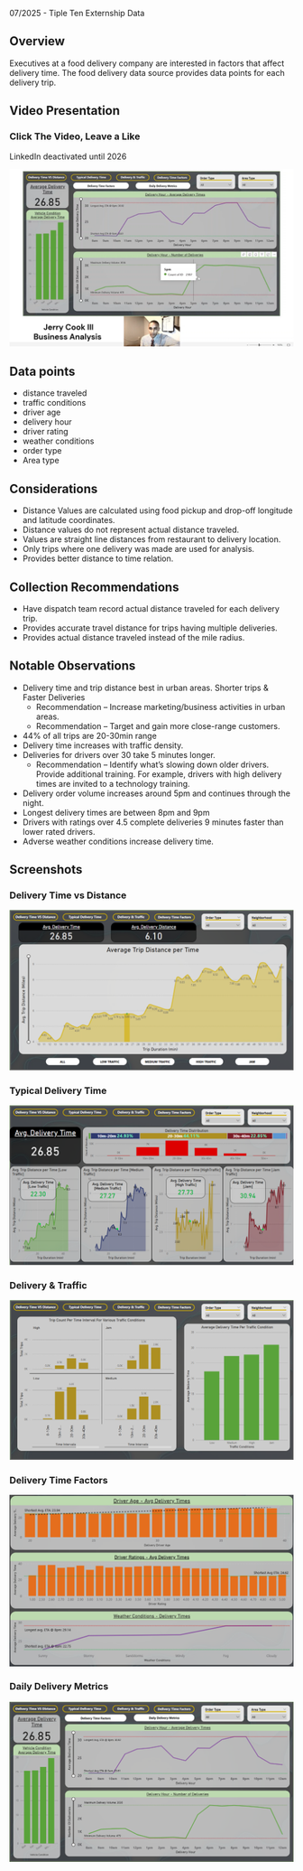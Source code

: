
07/2025 - Tiple Ten Externship Data

## Overview 
Executives at a food delivery company are interested in factors that affect delivery time. The food delivery data source provides data points for each delivery trip. 

## Video Presentation
### Click The Video, Leave a Like 

LinkedIn deactivated until 2026

[![Watch the video](https://github.com/Jcooking26/Data_projects_TripleTen/blob/1e788bcc5c05050a9e398830f4412e777a231ad4/2.%20Food%20Delivery%20Service%20Analysis/Pics/Thumbnail.png)](https://www.linkedin.com/posts/jerry-cook-iii-447166138_food-delivery-service-analysis-executives-activity-7350413797028708352-q6sV?utm_source=share&utm_medium=member_desktop&rcm=ACoAACF7nPcBNrTTisEKV5JYY0i_CvXWBZG3vPU)

## Data points
* distance traveled
* traffic conditions
* driver age
* delivery hour
* driver rating
* weather conditions 
* order type
* Area type

## Considerations 
* Distance Values are calculated using food pickup and drop-off longitude and latitude coordinates.
* Distance values do not represent actual distance traveled.
* Values are straight line distances from restaurant to delivery location.
* Only trips where one delivery was made are used for analysis.
* Provides better distance to time relation.

## Collection Recommendations
* Have dispatch team record actual distance traveled for each delivery trip.
* Provides accurate travel distance for trips having multiple deliveries.
* Provides actual distance traveled instead of the mile radius.

## Notable Observations
* Delivery time and trip distance best in urban areas. Shorter trips & Faster Deliveries
	* Recommendation – Increase marketing/business activities in urban areas. 
    * Recommendation – Target and gain more close-range customers.
* 44% of all trips are 20-30min range 
* Delivery time increases with traffic density.
* Deliveries for drivers over 30 take 5 minutes longer.
    * Recommendation – Identify what’s slowing down older drivers. Provide additional training. For example, drivers with high delivery times are invited to a technology training. 
* Delivery order volume increases around 5pm and continues through the night. 
* Longest delivery times are between 8pm and 9pm
* Drivers with ratings over 4.5 complete deliveries 9 minutes faster than lower rated drivers. 
* Adverse weather conditions increase delivery time. 
## Screenshots
### Delivery Time vs Distance
![alt text](https://github.com/Jcooking26/Data_projects_TripleTen/blob/d6b99f87c2c29d0be5e5ca272ef6f9fd0d812fbc/2.%20Food%20Delivery%20Service%20Analysis/Pics/Delivery%20Time%20vs%20Distance.png)
### Typical Delivery Time
![alt text](https://github.com/Jcooking26/Data_projects_TripleTen/blob/d6b99f87c2c29d0be5e5ca272ef6f9fd0d812fbc/2.%20Food%20Delivery%20Service%20Analysis/Pics/Typical%20Delivery%20Time.png)
### Delivery & Traffic 
![alt text](https://github.com/Jcooking26/Data_projects_TripleTen/blob/1fc164f2b771c4f36de4b3b261dbdba87d866e7d/2.%20Food%20Delivery%20Service%20Analysis/Pics/Delivery%20And%20Traffic.png)
### Delivery Time Factors 
![alt text](https://github.com/Jcooking26/Data_projects_TripleTen/blob/d6b99f87c2c29d0be5e5ca272ef6f9fd0d812fbc/2.%20Food%20Delivery%20Service%20Analysis/Pics/Delivery%20Time%20Factors.png)
### Daily Delivery Metrics 
![alt text](https://github.com/Jcooking26/Data_projects_TripleTen/blob/22a677f039844edfae1c5b8acc9cd94ee88c8a76/2.%20Food%20Delivery%20Service%20Analysis/Pics/Daily%20Delivery%20Metrics.png)

